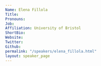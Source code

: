 ```yaml
---
Name: Elena Fillola
Title: 
Pronouns:  
Job: 
Affiliation: University of Bristol
ShortBio: 
Website: 
Twitter: 
Github: 
permalink: "/speakers/elena_fillola.html"
layout: speaker_page
---
```


